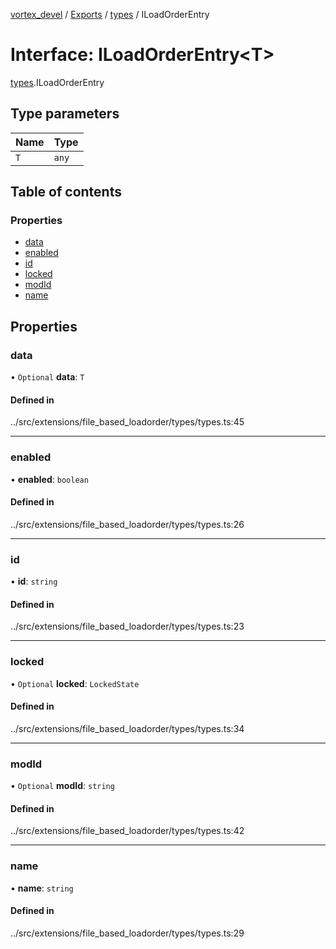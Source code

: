 [vortex_devel](../README.md) / [Exports](../modules.md) / [types](../modules/types.md) / ILoadOrderEntry

# Interface: ILoadOrderEntry<T\>

[types](../modules/types.md).ILoadOrderEntry

## Type parameters

| Name | Type |
| :------ | :------ |
| `T` | `any` |

## Table of contents

### Properties

- [data](types.ILoadOrderEntry.md#data)
- [enabled](types.ILoadOrderEntry.md#enabled)
- [id](types.ILoadOrderEntry.md#id)
- [locked](types.ILoadOrderEntry.md#locked)
- [modId](types.ILoadOrderEntry.md#modid)
- [name](types.ILoadOrderEntry.md#name)

## Properties

### data

• `Optional` **data**: `T`

#### Defined in

../src/extensions/file_based_loadorder/types/types.ts:45

___

### enabled

• **enabled**: `boolean`

#### Defined in

../src/extensions/file_based_loadorder/types/types.ts:26

___

### id

• **id**: `string`

#### Defined in

../src/extensions/file_based_loadorder/types/types.ts:23

___

### locked

• `Optional` **locked**: `LockedState`

#### Defined in

../src/extensions/file_based_loadorder/types/types.ts:34

___

### modId

• `Optional` **modId**: `string`

#### Defined in

../src/extensions/file_based_loadorder/types/types.ts:42

___

### name

• **name**: `string`

#### Defined in

../src/extensions/file_based_loadorder/types/types.ts:29

